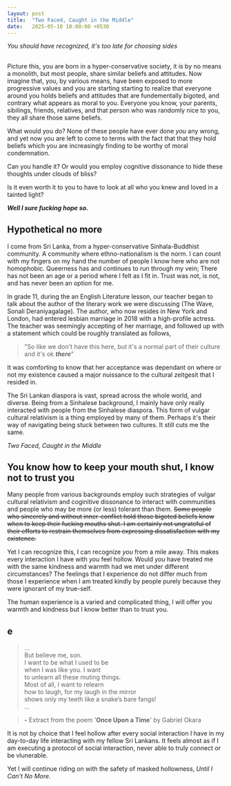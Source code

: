 ```yaml
---
layout: post
title:  "Two Faced, Caught in the Middle"
date:   2025-05-18 10:00:00 +0530
---
```


*You should have recognized, it's too late for choosing sides*
##
Picture this, you are born in a hyper-conservative society, it is by no means a monolith, but most people, share similar beliefs and attitudes. Now imagine that, you, by various means, have been exposed to more progressive values and you are starting starting to realize that everyone around you holds beliefs and attitudes that are fundementally bigoted, and contrary what appears as moral to you. Everyone you know, your parents, sibilings, friends, relatives, and that person who was randomly nice to you, they all share those same beliefs.   
   
What would you do? None of these people have ever done *you* any wrong, and yet now you are left to come to terms with the fact that that they hold beliefs which you are increasingly finding to be worthy of moral condemnation.   

Can you handle it? Or would you employ cognitive dissonance to hide these thoughts under clouds of bliss?   
   
Is it even worth it to you to have to look at all who you knew and loved in a tainted light?    
   
***Well I sure fucking hope so.***

## Hypothetical no more
I come from Sri Lanka, from a hyper-conservative Sinhala-Buddhist community. A community where ethno-nationalism is the norm. I can count with my fingers on my hand the number of people I know here who are not homophobic. Queerness has and continues to run through my vein; There has not been an age or a period where I felt as I fit in. Trust was not, is not, and has never been an option for me.
   
In grade 11, during the an English Literature lesson, our teacher began to talk about the author of the literary work we were discussing (The Wave, Sonali Deraniyagalage). The author, who now resides in New York and London, had entered lesbian marriage in 2018 with a high-profile actress. The teacher was seemingly accepting of her marriage, and followed up with a statement which could be roughly translated as follows,   
> "So like we don't have this here, but it's a normal part of their culture and it's ok ***there***"
   
It was comforting to know that her acceptance was dependant on where or not my existence caused a major nuissance to the cultural zeitgesit that I resided in.
   
The Sri Lankan diaspora is vast, spread across the whole world, and diverse. Being from a Sinhalese background, I mainly have only really interacted with people from the Sinhalese diaspora. This form of vulgar cultural relativism is a thing employed by many of them. Perhaps it's their way of navigating being stuck between two cultures. It still cuts me the same.
   
*Two Faced, Caught in the Middle*

## You know how to keep your mouth shut, I know not to trust you
Many people from various backgrounds employ such strategies of vulgar cultural relativism and coginitive dissonance to interact with communities and people who may be more (or less) tolerant than them. ~~Some people who sincerely and without inner-conflict hold those bigoted beliefs know when to keep their fucking mouths shut. I am certainly not ungrateful of their efforts to restrain themselves from expressing dissatisfaction with my existence.~~   

Yet I can recognize this, I can recognize *you* from a mile away. This makes every interaction I have with *you* feel hollow. Would *you* have treated me with the same kindness and warmth had we met under different circumstances? The feelings that I experience do not differ much from those I experience when I am treated kindly by people purely because they were ignorant of my true-self.
   
The human experience is a varied and complicated thing, I will offer you warmth and kindness but I know better than to trust you.
   
## e
   
> ...  
But believe me, son.   
I want to be what I used to be   
when I was like you. I want   
to unlearn all these muting things.   
Most of all, I want to relearn   
how to laugh, for my laugh in the mirror   
shows only my teeth like a snake’s bare fangs!   
...   

> **-** Extract from the poem '**Once Upon a Time**' by Gabriel Okara
   
It is not by choice that I feel hollow after every social interaction I have in my day-to-day life interacting with my fellow Sri Lankans. It feels almost as if I am executing a protocol of social interaction, never able to truly connect or be vlunerable.
   
Yet I will continue riding on with the safety of masked hollowness, *Until I Can't No More*.